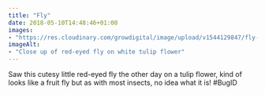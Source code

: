 ```yaml
---
title: "Fly"
date: 2018-05-10T14:48:46+01:00
images: 
- "https://res.cloudinary.com/growdigital/image/upload/v1544129847/fly-41912900621.jpg"
imageAlt: 
- "Close up of red-eyed fly on white tulip flower"
---
```


Saw this cutesy little red-eyed fly the other day on a tulip flower, kind of looks like a fruit fly but as with most insects, no idea what it is! #BugID
